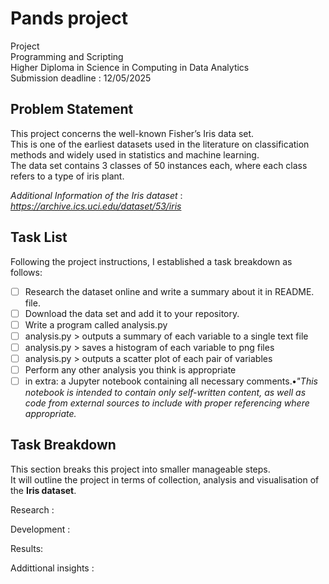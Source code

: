 # Pands project

Project  
Programming and Scripting    
Higher Diploma in Science in Computing in Data Analytics  
Submission deadline : 12/05/2025   

## Problem Statement  

This project concerns the well-known Fisher’s Iris data set.  
This is one of the earliest datasets used in the literature on classification methods and widely used in statistics and machine learning.  
The data set contains 3 classes of 50 instances each, where each class refers to a type of iris plant.   

*Additional Information of the Iris dataset* :  
*<https://archive.ics.uci.edu/dataset/53/iris>*

## Task List  
Following the project instructions, I established a task breakdown as follows:


- [ ]   Research the dataset online and write a summary about it in README. file.
- [ ]   Download the data set and add it to your repository.
- [ ]   Write a program called analysis.py
- [ ]   analysis.py > outputs a summary of each variable to a single text file
- [ ]   analysis.py > saves a histogram of each variable to png files
- [ ]   analysis.py > outputs a scatter plot of each pair of variables
- [ ]   Perform any other analysis you think is appropriate  
- [ ]   in extra: a Jupyter notebook containing all necessary comments.**•***"This notebook is intended to contain only self-written content, as well as code from external sources to include with proper referencing where appropriate.*

## Task Breakdown

This section breaks this project into smaller manageable steps.  
It will outline the project in terms of collection, analysis and visualisation of the **Iris dataset**.  

Research :  

Development :  

Results:

Addittional insights :
















